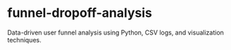 # funnel-dropoff-analysis
Data-driven user funnel analysis using Python, CSV logs, and visualization techniques.
